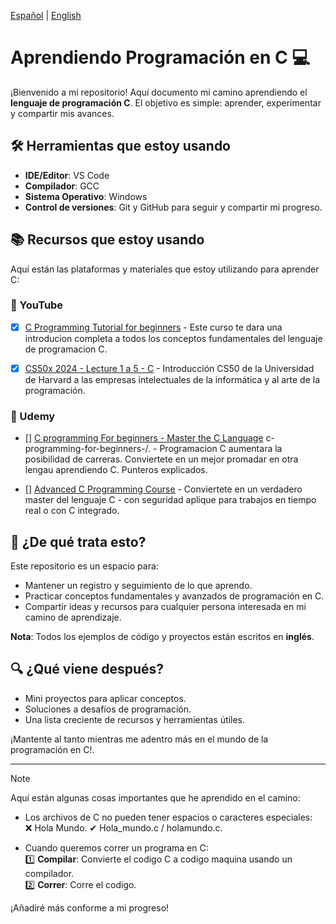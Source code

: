 [Español](README-es.md) | [English](README.md)
# Aprendiendo Programación en C 💻

¡Bienvenido a mi repositorio! Aquí documento mi camino aprendiendo el **lenguaje de programación C**. El objetivo es simple: aprender, experimentar y compartir mis avances.

## 🛠️ Herramientas que estoy usando

- **IDE/Editor**: VS Code
- **Compilador**: GCC
- **Sistema Operativo**: Windows
- **Control de versiones**: Git y GitHub para seguir y compartir mi progreso.

## 📚 Recursos que estoy usando

Aquí están las plataformas y materiales que estoy utilizando para aprender C:

### 🎥 YouTube

- [x] [C Programming Tutorial for beginners](https://www.youtube.com/watch?v=KJgsSFOSQv0&ab_channel=freeCodeCamp.org) - Este curso te dara una introducion completa a todos los conceptos fundamentales del lenguaje de programacion C.

- [x] [CS50x 2024 - Lecture 1 a 5 - C](https://www.youtube.com/watch?v=cwtpLIWylAw&t=1233s&ab_channel=CS50) - Introducción CS50 de la Universidad de Harvard a las empresas intelectuales de la informática y al arte de la programación.


### 📘 Udemy


- [] [C programming For beginners - Master the C Language](https://www.udemy.com/course/c-programming-for-beginners-/?couponCode=ST18MT12125AROW) c-programming-for-beginners-/. - Programacion C aumentara la posibilidad de carreras. Conviertete en un mejor promadar en otra lengau aprendiendo C. Punteros explicados.

- [] [Advanced C Programming Course](https://www.udemy.com/course/advanced-c-programming-course/?couponCode=ST18MT12125AROW) - Conviertete en un verdadero master del lenguaje C - con seguridad aplique para trabajos en tiempo real o con C integrado.

## 📝 ¿De qué trata esto?

Este repositorio es un espacio para:
- Mantener un registro y seguimiento de lo que aprendo.
- Practicar conceptos fundamentales y avanzados de programación en C.
- Compartir ideas y recursos para cualquier persona interesada en mi camino de aprendizaje.

**Nota**: Todos los ejemplos de código y proyectos están escritos en **inglés**.

## 🔍 ¿Qué viene después?

- Mini proyectos para aplicar conceptos.
- Soluciones a desafíos de programación.
- Una lista creciente de recursos y herramientas útiles.

¡Mantente al tanto mientras me adentro más en el mundo de la programación en C!.

---

> [!NOTE]
> Aquí están algunas cosas importantes que he aprendido en el camino:

- Los archivos de C no pueden tener espacios o caracteres especiales:  
  ❌ Hola Mundo.
  ✔ Hola_mundo.c / holamundo.c.

- Cuando queremos correr un programa en C:</br>
  1️⃣ **Compilar**: Convierte el codigo C a codigo maquina usando un compilador.</br> 
  2️⃣ **Correr**: Corre el codigo.

¡Añadiré más conforme a mi progreso!